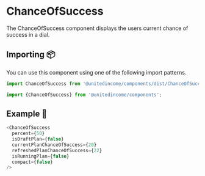 # ChanceOfSuccess

The ChanceOfSuccess component displays the users current chance of success in a dial.

## Importing 📦

You can use this component using one of the following import patterns.

```javascript
import ChanceOfSuccess from '@unitedincome/components/dist/ChanceOfSuccess';
```

```javascript
import {ChanceOfSuccess} from '@unitedincome/components';
```

## Example 🚀

```javascript
<ChanceOfSuccess
  percent={50}
  isDraftPlan={false}
  currentPlanChanceOfSuccess={20}
  refreshedPlanChanceOfSuccess={22}
  isRunningPlan={false}
  compact={false}
/>
```
